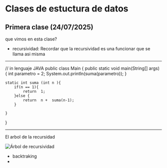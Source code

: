 # Clases de estuctura de datos 

## Primera clase (24/07/2025)

 que vimos en esta clase?

- recursividad: Recordar que la recursividad es una funcionar que se llama asi misma 

---

// in lenguaje JAVA 
public class Main {
public static void main(String[] args) {
int parametro = 2;
System.out.println(suma(parametro));
}

    static int suma (int n ){
        if(n == 1){
            return  1;
        }else {
            return  n +  suma(n-1);
        }

    }
}

--- 
El arbol de la recursidad
<br>


![Árbol de recursividad](https://complex-systems-ai.com/wp-content/uploads/2016/02/fibo.png)


- backtraking
- 

